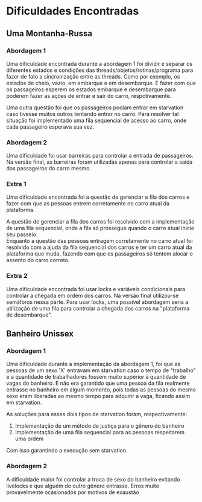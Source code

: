 # Dificuldades Encontradas

## Uma Montanha-Russa

### Abordagem 1

Uma dificuldade encontrada durante a abordagem 1 foi dividir e separar os diferentes estados e condições das threads/objetos/rotinas/programa para fazer de fato a sincronização entre as threads. Como por exemplo, os estados de cheio, vazio, em embarque e em desembarque. E fazer com que os passageiros esperem os estados embarque e desembarque para poderem fazer as ações de entrar e sair do carro, respctivamente.

Uma outra questão foi que os passageiros podiam entrar em starvation caso tivesse muitos outros tentando entrar no carro. Para resolver tal situação foi implementado uma fila sequencial de acesso ao carro, onde cada passageiro esperava sua vez.

### Abordagem 2

Uma dificuldade foi usar barreiras para controlar a entrada de passageiros. Na versão final, as barreiras foram utilizadas apenas para controlar a saída dos passageiros do carro mesmo.

### Extra 1

Uma dificuldade encontrada foi a questão de gerenciar a fila dos carros e fazer com que as pessoas entrem corretamente no carro atual da plataforma.

A questão de gerenciar a fila dos carros foi resolvido com a implementação de uma fila sequencial, onde a fila só prossegue quando o carro atual inicie seu passeio.  
Enquanto a questão das pessoas entragem corretamente no carro atual foi resolvido com a ajuda da fila sequencial dos carros e ter um carro atual da plataforma que muda, fazendo com que os passageiros só tentem alocar o assento do carro correto.

### Extra 2

Uma dificuldade encontrada foi usar locks e variáveis condicionais para controlar a chegada em ordem dos carros. Na versão final utilizou-se semáforos nessa parte. Para usar locks, uma possível abordagem seria a utilização de uma fila para controlar a chegada dos carros na "plataforma de desembarque".

## Banheiro Unissex

### Abordagem 1

Uma dificuldade durante a implementação da abordagem 1, foi que as pessoas de um sexo 'X' entravam em starvation caso o tempo de "trabalho" e a quantidade de trabalhadores fossem muito superior à quantidade de vagas do banheiro. E não era garantido que uma pessoa da fila realmente entrasse no banheiro em algum momento, pois todas as pessoas do mesmo sexo eram liberadas ao mesmo tempo para adquirir a vaga, ficando assim em starvation.

As soluções para esses dois tipos de starvation foram, respectivamente:

1. Implementação de um método de justiça para o gênero do banheiro
2. Implementação de uma fila sequencial para as pessoas respeitarem uma ordem

Com isso garantindo a execução sem starvation.

### Abordagem 2

A dificuldade maior foi controlar a troca de sexo do banheiro evitando livelocks e que alguém do outro gênero entrasse. Erros muito provavelmente ocasionados por motivos de exaustão

